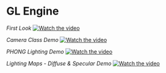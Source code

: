 # GL Engine


*First Look*
[![Watch the video](https://img.youtube.com/vi/ID0AKmaD7R4/maxresdefault.jpg)](https://youtu.be/ID0AKmaD7R4)


*Camera Class Demo*
[![Watch the video](https://img.youtube.com/vi/Eol5Alyf71E/maxresdefault.jpg)](https://youtu.be/Eol5Alyf71E)


*PHONG Lighting Demo*
[![Watch the video](https://img.youtube.com/vi/fRwyIASCFUw/maxresdefault.jpg)](https://youtu.be/fRwyIASCFUw)


*Lighting Maps - Diffuse & Specular Demo*
[![Watch the video](https://img.youtube.com/vi/5fB50tT1uSI/maxresdefault.jpg)](https://youtu.be/5fB50tT1uSI)
